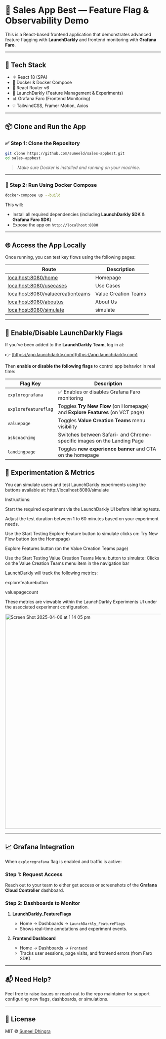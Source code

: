 
# 🚀 Sales App Best — Feature Flag & Observability Demo

This is a React-based frontend application that demonstrates advanced feature flagging with **LaunchDarkly** and frontend monitoring with **Grafana Faro**.

---

## 🔧 Tech Stack

- ⚛️ React 18 (SPA)
- 🐳 Docker & Docker Compose
- 🏁 React Router v6
- 🚩 LaunchDarkly (Feature Management & Experiments)
- 📊 Grafana Faro (Frontend Monitoring)
- 💡 TailwindCSS, Framer Motion, Axios

---

## 📦 Clone and Run the App

### ✅ Step 1: Clone the Repository

```bash
git clone https://github.com/suneeld/sales-appbest.git
cd sales-appbest
```

> _Make sure Docker is installed and running on your machine._

---

### 🐳 Step 2: Run Using Docker Compose

```bash
docker-compose up --build
```

This will:

- Install all required dependencies (including **LaunchDarkly SDK** & **Grafana Faro SDK**)
- Expose the app on `http://localhost:8080`

---

## 🌐 Access the App Locally

Once running, you can test key flows using the following pages:

| Route | Description |
|-------|-------------|
| [localhost:8080/home](http://localhost:8080/home) | Homepage |
| [localhost:8080/usecases](http://localhost:8080/usecases) | Use Cases |
| [localhost:8080/valuecreationteams](http://localhost:8080/valuecreationteams) | Value Creation Teams |
| [localhost:8080/aboutus](http://localhost:8080/aboutus) | About Us |
| [localhost:8080/simulate](http://localhost:8080/simulate)| simulate |

---

## 🚩 Enable/Disable LaunchDarkly Flags

If you’ve been added to the **LaunchDarkly Team**, log in at:

👉 [https://app.launchdarkly.com](https://app.launchdarkly.com)

Then **enable or disable the following flags** to control app behavior in real time:

| Flag Key | Description |
|----------|-------------|
| `exploregrafana` | ✅ Enables or disables Grafana Faro monitoring |
| `explorefeatureflag` | Toggles **Try New Flow** (on Homepage) and **Explore Features** (on VCT page) |
| `valuepage` | Toggles **Value Creation Teams** menu visibility |
| `askcoachimg` | Switches between Safari- and Chrome-specific images on the Landing Page |
| `landingpage` | Toggles **new experience banner** and CTA on the homepage |

## 🧪 Experimentation & Metrics

You can simulate users and test LaunchDarkly experiments using the buttons available at:
http://localhost:8080/simulate

Instructions:

Start the required experiment via the LaunchDarkly UI before initiating tests.

Adjust the test duration between 1 to 60 minutes based on your experiment needs.

Use the Start Testing Explore Feature button to simulate clicks on:
Try New Flow button (on the Homepage)

Explore Features button (on the Value Creation Teams page)

Use the Start Testing Value Creation Teams Menu button to simulate:
Clicks on the Value Creation Teams menu item in the navigation bar

LaunchDarkly will track the following metrics:

explorefeaturebutton

valuepagecount

These metrics are viewable within the LaunchDarkly Experiments UI under the associated experiment configuration.

<img width="694" alt="Screen Shot 2025-04-06 at 1 14 05 pm" src="https://github.com/user-attachments/assets/40ae407b-e640-4712-a6a2-e449085ac909" />

---

## 📈 Grafana Integration

When `exploregrafana` flag is enabled and traffic is active:

### Step 1: Request Access
Reach out to your team to either get access or screenshots of the **Grafana Cloud Controller** dashboard.

### Step 2: Dashboards to Monitor

1. **LaunchDarkly_FeatureFlags**
   - Home → Dashboards → `LaunchDarkly_FeatureFlags`
   - Shows real-time annotations and experiment events.

2. **Frontend Dashboard**
   - Home → Dashboards → `Frontend`
   - Tracks user sessions, page visits, and frontend errors (from Faro SDK).


---

## 📬 Need Help?

Feel free to raise issues or reach out to the repo maintainer for support configuring new flags, dashboards, or simulations.

---

## 📄 License

MIT © [Suneel Dhingra](https://github.com/suneeld)
